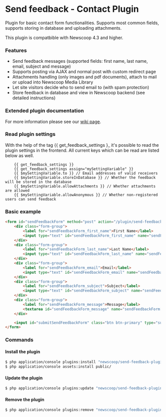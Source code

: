 # Send feedback - Contact Plugin

Plugin for basic contact form functionalities. Supports most common fields, supports 
storing in database and uploading attachments.

This plugin is compatbible with Newscoop 4.3 and higher.

### Features

- Send feedback messages (supported fields: first name, last name, email, subject and message) 
- Supports posting via AJAX and normal post with custom redirect page
- Attachments handling (only images and pdf documents), attach to mail or upload into Newscoop Media Library
- Let site visitors decide who to send email to (with spam protection)
- Store feedback in database and view in Newscoop backend (see detailed instructions)

### Extended plugin documentation

For more information please see our [wiki page](https://wiki.sourcefabric.org/display/NPS/Send+Feedback+-+Contact+plugin).

### Read plugin settings

With the help of the tag {{ get_feedback_settings }_ it's possible to read the
plugin settings in the frontend. All current keys which can be read are listed
below as well.

```
    {{ get_feedback_settings }}
    {{ get_feedback_settings assign="mySettingVariable" }}
    {{ $mySettingVariable.to }} // Email addresses of valid receivers
    {{ $mySettingVariable.storeInDatabase }} // Whether the feedback will be stored in the database
    {{ $mySettingVariable.allowAttachments }} // Whether attachments are allowed
    {{ $mySettingVariable.allowAnonymous }} // Whether non-registered users can send feedback
```

### Basic example

``` html
<form id="sendFeedbackForm" method="post" action="/plugin/send-feedback" enctype="multipart/form-data">
    <div class="form-group">
        <label for="sendFeedbackForm_first_name">First Name</label>
        <input type="text" id="sendFeedbackForm_first_name" name="sendFeedbackForm[first_name]" required="required" class="form-control" placeholder="First name">
    </div>
    <div class="form-group">
        <label for="sendFeedbackForm_last_name">Last Name</label>
        <input type="text" id="sendFeedbackForm_last_name" name="sendFeedbackForm[last_name]" required="required" class="form-control" placeholder="Last name">
    </div>
    <div class="form-group">
        <label for="sendFeedbackForm_email">Email</label>
        <input type="text" id="sendFeedbackForm_email" name="sendFeedbackForm[email]" required="required" class="form-control" placeholder="Email">
    </div>
    <div class="form-group">
        <label for="sendFeedbackForm_subject">Subject</label>
        <input type="text" id="sendFeedbackForm_subject" name="sendFeedbackForm[subject]" required="required" class="form-control" placeholder="Subject">
    </div>
    <div class="form-group">
        <label for="sendFeedbackForm_message">Message</label>
        <textarea id="sendFeedbackForm_message" name="sendFeedbackForm[message]" required="required" class="form-control" placeholder="Message"></textarea>
    </div>

    <input id="submitSendFeedbackForm" class="btn btn-primary" type="submit" value="Submit">
</form>
```

### Commands
#### Install the plugin

``` bash
$ php application/console plugins:install "newscoop/send-feedback-plugin" --env=prod
$ php application/console assets:install public/
```

#### Update the plugin

``` bash
$ php application/console plugins:update "newscoop/send-feedback-plugin" --env=prod
```

#### Remove the plugin

``` bash
$ php application/console plugins:remove "newscoop/send-feedback-plugin" --env=prod
```
